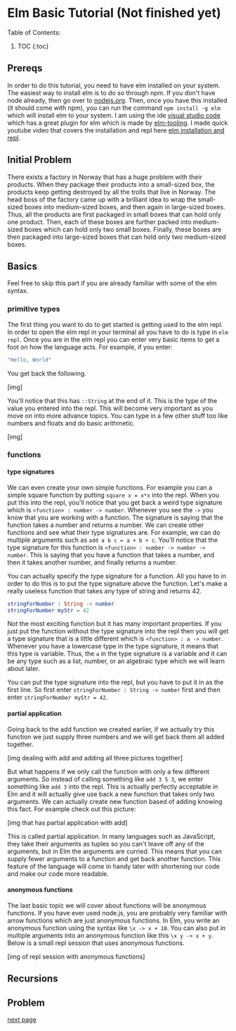 # Elm Basic Tutorial (Not finished yet)

Table of Contents:

1. TOC
{:toc}

## Prereqs

In order to do this tutorial, you need to have elm installed on your system. The easiest way to install elm is to do so through npm. If you don't have node already, then go over to [nodejs.org](https://nodejs.org/en/). Then, once you have this installed (it should come with npm), you can run the command `npm install -g elm` which will install elm to your system. I am using the ide [visual studio code](https://code.visualstudio.com/) which has a great plugin for elm which is made by [elm-tooling](https://marketplace.visualstudio.com/items?itemName=Elmtooling.elm-ls-vscode). I made quick youtube video that covers the installation and repl here [elm installation and repl](https://www.youtube.com/watch?v=5XT5Qh5xdyI&t=254s).

## Initial Problem

There exists a factory in Norway that has a huge problem with their products. When they package their products into a small-sized box, the products keep getting destroyed by all the trolls that live in Norway. The head boss of the factory came up with a brilliant idea to wrap the small-sized boxes into medium-sized boxes, and then again in large-sized boxes. Thus, all the products are first packaged in small boxes that can hold only one product. Then, each of these boxes are further packed into medium-sized boxes which can hold only two small boxes. Finally, these boxes are then packaged into large-sized boxes that can hold only two medium-sized boxes.

## Basics

Feel free to skip this part if you are already familiar with some of the elm syntax. 

### primitive types

The first thing you want to do to get started is getting used to the elm repl. In order to open the elm repl in your terminal all you have to do is type in `elm repl`. Once you are in the elm repl you can enter very basic items to get a foot on how the language acts. For example, if you enter:

```elm
"Hello, World"
```

You get back the following. 

[img]

You'll notice that this has `::String` at the end of it. This is the type of the value you entered into the repl. This will become very important as you move on into more advance topics. You can type in a few other stuff too like numbers and floats and do basic arithmetic.

[img]


### functions

#### type signatures

We can even create your own simple functions. For example you can a simple square function by putting `square x = x*x` into the repl. When you put this into the repl, you'll notice that you get back a weird type signature which is `<function> : number -> number`. Whenever you see the `->` you know that you are working with a function. The signature is saying that the function takes a number and returns a number. We can create other functions and see what their type signatures are. For example, we can do multiple arguments such as `add a b c = a + b + c`. You'll notice that the type signature for this function is `<function> : number -> number -> number`. This is saying that you have a function that takes a number, and then it takes another number, and finally returns a number. 

You can actually specify the type signature for a function. All you have to in order to do this is to put the type signature above the function. Let's make a really useless function that takes any type of string and returns 42.

```elm
stringForNumber : String -> number
stringForNumber myStr = 42
```

Not the most exciting function but it has many important properties. If you just put the function without the type signature into the repl then you will get a type signature that is a little different which is `<function> : a -> number`. Whenever you have a lowercase type in the type signature, it means that this type is variable. Thus, the `a` in the type signature is a variable and it can be any type such as a list, number, or an algebraic type which we will learn about later. 

You can put the type signature into the repl, but you have to put it in as the first line. So first enter `stringForNumber : String -> number` first and then enter `stringForNumber myStr = 42`. 

#### partial application

Going back to the add function we created earlier, if we actually try this function we just supply three numbers and we will get back them all added together.

[img dealing with add and adding all three pictures together]

But what happens if we only call the function with only a few different arguments. So instead of calling something like `add 3 5 3`, we enter something like `add 3` into the repl. This is actually perfectly acceptable in Elm and it will actually give use back a new function that takes only two arguments. We can actually create new function based of adding knowing this fact. For example check out this picture:

[img that has partial application with add]

This is called partial application. In many languages such as JavaScript, they take their arguments as tuples so you can't leave off any of the arguments, but in Elm the arguments are curried. This means that you can supply fewer arguments to a function and get back another function. This feature of the language will come in handy later with shortening our code and make our code more readable.

#### anonymous functions

The last basic topic we will cover about functions will be anonymous functions. If you have ever used node.js, you are probably very familiar with arrow functions which are just anonymous functions. In Elm, you write an anonymous function using the syntax like `\x -> x + 10`. You can also put in multiple arguments into an anonymous function like this `\x y -> x + y`. Below is a small repl session that uses anonymous functions. 

[img of repl session with anonymous functions]

## Recursions


## Problem


[next page](../../../nextpages/nextpage)



